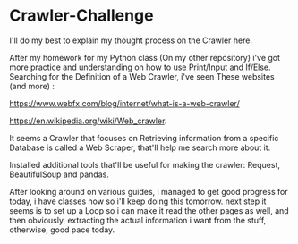 # Crawler-Challenge
I'll do my best to explain my thought process on the Crawler here.

After my homework for my Python class (On my other repository) i've got more practice and understanding on how to use Print/Input and If/Else.
Searching for the Definition of a Web Crawler, i've seen These websites (and more) :

https://www.webfx.com/blog/internet/what-is-a-web-crawler/

https://en.wikipedia.org/wiki/Web_crawler.

It seems a Crawler that focuses on Retrieving information from a specific Database is called a Web Scraper, that'll help me search more about it.

Installed additional tools that'll be useful for making the crawler: Request, BeautifulSoup and pandas.

After looking around on various guides, i managed to get good progress for today, i have classes now so i'll keep doing this tomorrow.
next step it seems is to set up a Loop so i can make it read the other pages as well, and then obviously, extracting the actual information i want from the stuff,
otherwise, good pace today.
